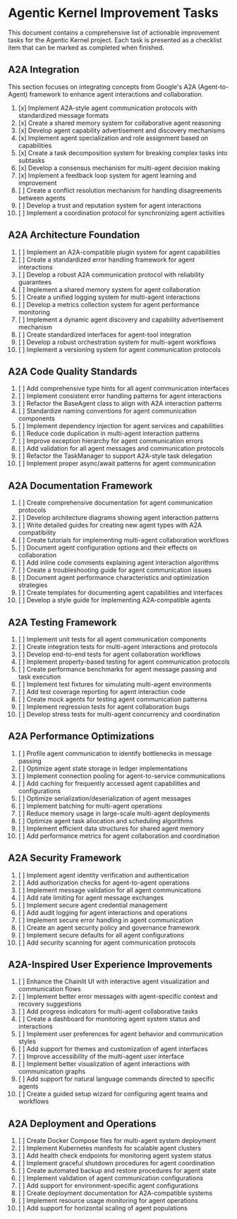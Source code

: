 # Agentic Kernel Improvement Tasks

This document contains a comprehensive list of actionable improvement tasks for the Agentic Kernel project. Each task is presented as a checklist item that can be marked as completed when finished.

## A2A Integration

This section focuses on integrating concepts from Google's A2A (Agent-to-Agent) framework to enhance agent interactions and collaboration.

1. [x] Implement A2A-style agent communication protocols with standardized message formats
2. [x] Create a shared memory system for collaborative agent reasoning
3. [x] Develop agent capability advertisement and discovery mechanisms
4. [x] Implement agent specialization and role assignment based on capabilities
5. [x] Create a task decomposition system for breaking complex tasks into subtasks
6. [x] Develop a consensus mechanism for multi-agent decision making
7. [x] Implement a feedback loop system for agent learning and improvement
8. [ ] Create a conflict resolution mechanism for handling disagreements between agents
9. [ ] Develop a trust and reputation system for agent interactions
10. [ ] Implement a coordination protocol for synchronizing agent activities

## A2A Architecture Foundation

1. [ ] Implement an A2A-compatible plugin system for agent capabilities
2. [ ] Create a standardized error handling framework for agent interactions
3. [ ] Develop a robust A2A communication protocol with reliability guarantees
4. [ ] Implement a shared memory system for agent collaboration
5. [ ] Create a unified logging system for multi-agent interactions
6. [ ] Develop a metrics collection system for agent performance monitoring
7. [ ] Implement a dynamic agent discovery and capability advertisement mechanism
8. [ ] Create standardized interfaces for agent-tool integration
9. [ ] Develop a robust orchestration system for multi-agent workflows
10. [ ] Implement a versioning system for agent communication protocols

## A2A Code Quality Standards

1. [ ] Add comprehensive type hints for all agent communication interfaces
2. [ ] Implement consistent error handling patterns for agent interactions
3. [ ] Refactor the BaseAgent class to align with A2A interaction patterns
4. [ ] Standardize naming conventions for agent communication components
5. [ ] Implement dependency injection for agent services and capabilities
6. [ ] Reduce code duplication in multi-agent interaction patterns
7. [ ] Improve exception hierarchy for agent communication errors
8. [ ] Add validation for all agent messages and communication protocols
9. [ ] Refactor the TaskManager to support A2A-style task delegation
10. [ ] Implement proper async/await patterns for agent communication

## A2A Documentation Framework

1. [ ] Create comprehensive documentation for agent communication protocols
2. [ ] Develop architecture diagrams showing agent interaction patterns
3. [ ] Write detailed guides for creating new agent types with A2A compatibility
4. [ ] Create tutorials for implementing multi-agent collaboration workflows
5. [ ] Document agent configuration options and their effects on collaboration
6. [ ] Add inline code comments explaining agent interaction algorithms
7. [ ] Create a troubleshooting guide for agent communication issues
8. [ ] Document agent performance characteristics and optimization strategies
9. [ ] Create templates for documenting agent capabilities and interfaces
10. [ ] Develop a style guide for implementing A2A-compatible agents

## A2A Testing Framework

1. [ ] Implement unit tests for all agent communication components
2. [ ] Create integration tests for multi-agent interactions and protocols
3. [ ] Develop end-to-end tests for agent collaboration workflows
4. [ ] Implement property-based testing for agent communication protocols
5. [ ] Create performance benchmarks for agent message passing and task execution
6. [ ] Implement test fixtures for simulating multi-agent environments
7. [ ] Add test coverage reporting for agent interaction code
8. [ ] Create mock agents for testing agent communication patterns
9. [ ] Implement regression tests for agent collaboration bugs
10. [ ] Develop stress tests for multi-agent concurrency and coordination

## A2A Performance Optimizations

1. [ ] Profile agent communication to identify bottlenecks in message passing
2. [ ] Optimize agent state storage in ledger implementations
3. [ ] Implement connection pooling for agent-to-service communications
4. [ ] Add caching for frequently accessed agent capabilities and configurations
5. [ ] Optimize serialization/deserialization of agent messages
6. [ ] Implement batching for multi-agent operations
7. [ ] Reduce memory usage in large-scale multi-agent deployments
8. [ ] Optimize agent task allocation and scheduling algorithms
9. [ ] Implement efficient data structures for shared agent memory
10. [ ] Add performance metrics for agent collaboration and coordination

## A2A Security Framework

1. [ ] Implement agent identity verification and authentication
2. [ ] Add authorization checks for agent-to-agent operations
3. [ ] Implement message validation for all agent communications
4. [ ] Add rate limiting for agent message exchanges
5. [ ] Implement secure agent credential management
6. [ ] Add audit logging for agent interactions and operations
7. [ ] Implement secure error handling in agent communication
8. [ ] Create an agent security policy and governance framework
9. [ ] Implement secure defaults for all agent configurations
10. [ ] Add security scanning for agent communication protocols

## A2A-Inspired User Experience Improvements

1. [ ] Enhance the Chainlit UI with interactive agent visualization and communication flows
2. [ ] Implement better error messages with agent-specific context and recovery suggestions
3. [ ] Add progress indicators for multi-agent collaborative tasks
4. [ ] Create a dashboard for monitoring agent system status and interactions
5. [ ] Implement user preferences for agent behavior and communication styles
6. [ ] Add support for themes and customization of agent interfaces
7. [ ] Improve accessibility of the multi-agent user interface
8. [ ] Implement better visualization of agent interactions with communication graphs
9. [ ] Add support for natural language commands directed to specific agents
10. [ ] Create a guided setup wizard for configuring agent teams and workflows

## A2A Deployment and Operations

1. [ ] Create Docker Compose files for multi-agent system deployment
2. [ ] Implement Kubernetes manifests for scalable agent clusters
3. [ ] Add health check endpoints for monitoring agent system status
4. [ ] Implement graceful shutdown procedures for agent coordination
5. [ ] Create automated backup and restore procedures for agent state
6. [ ] Implement validation of agent communication configurations
7. [ ] Add support for environment-specific agent configurations
8. [ ] Create deployment documentation for A2A-compatible systems
9. [ ] Implement resource usage monitoring for agent operations
10. [ ] Add support for horizontal scaling of agent populations
